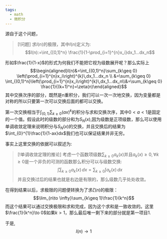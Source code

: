 ```yaml
---
tags:
  - math
  - 微积分
---
```

源自于这个问题，
> [!问题]
> 求$I(n)$的极限，其中$I(n)$定义为:
> $$I(n):=\int_{[0,1]^n} \frac{1}{1-\prod_{i=1}^{n}x_i}dx_1...dx_n$$

形如$\frac{1}{1-x}$的形式为何我们不能把它视为级数展开呢？那么实际上$$\begin{aligned}I(n)&=\int_{(0,1)^n}\sum_{k\geq 0} \left(\prod_{i=1}^{n}x_i\right)^{k}\,dx_1...dx_n \\ &=\sum_{k\geq 0} \int_{(0,1)^n}\left(\prod_{i=1}^{n}x_i\right)^{k}\,dx_1...dx_n\\&=\sum_{k\geq 0} \frac{1}{(k+1)^n}=\zeta(n)\end{aligned}$$
其中交换次序的部分，既然是n重积分，我们可以一次一次地交换，因为变量都是对称的所以只要第一次可以交换后面的都可以交换。

第一次交换相当于$\int_{(0,1)} \sum_{k\geq 0} (ax)^k$的积分与求和交换次序，其中$0<a<1$是固定的一个值。假设此时的级数的部分和为$S_N(x)$,因为级数是正项级数，那么可以使用单调收敛定理来说明积分与$S_N(x)$的交换，并且交换后的结果为$\int_{0}^{1}\frac{1}{1-ax}dx$我们也可以保证结果并非无穷。

事实上这里交换的依据可以叙述为:

> [!单调收敛定理的推论]
> 考虑一个函数项级数$\sum_{k\geq 0} a_k(x)$并且$a_k(x)\geq 0,\forall k\geq 0$是一个非负的可测的函数那么积分可以与级数交换:
> $$\int\sum_{k\geq 0}a_k(x)\,dx =\sum_{k\geq 0}\int  a_k(x)\,dx$$
> 并且交换过后的结果也就是右边是有限的，那么级数几乎处处收敛。

在得到结果以后，求极限的问题便转换为了求$\zeta(n)$的极限：
$$\lim_{n\to \infty}\sum_{k\geq 1}\frac{1}{k^n}$$
而这个结果可以通过交换极限和求和完成，因为这个求和是一致收敛的。这里$\frac{1}{k^n}\to 0$如果$k>1$，那么最后唯一剩下来的部分就是第一项目$1$.

于是,$$I(n)\to 1$$
